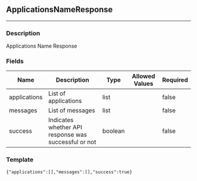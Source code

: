 ## ApplicationsNameResponse
---
### Description
Applications Name Response
### Fields
| Name | Description | Type | Allowed Values | Required |
| ---- | ----------- | ---- | -------------- | -------- |
| applications | List of applications | list |  | false |
| messages | List of messages | list |  | false |
| success | Indicates whether API response was successful or not | boolean |  | false |
### Template
```
{"applications":[],"messages":[],"success":true}
```
